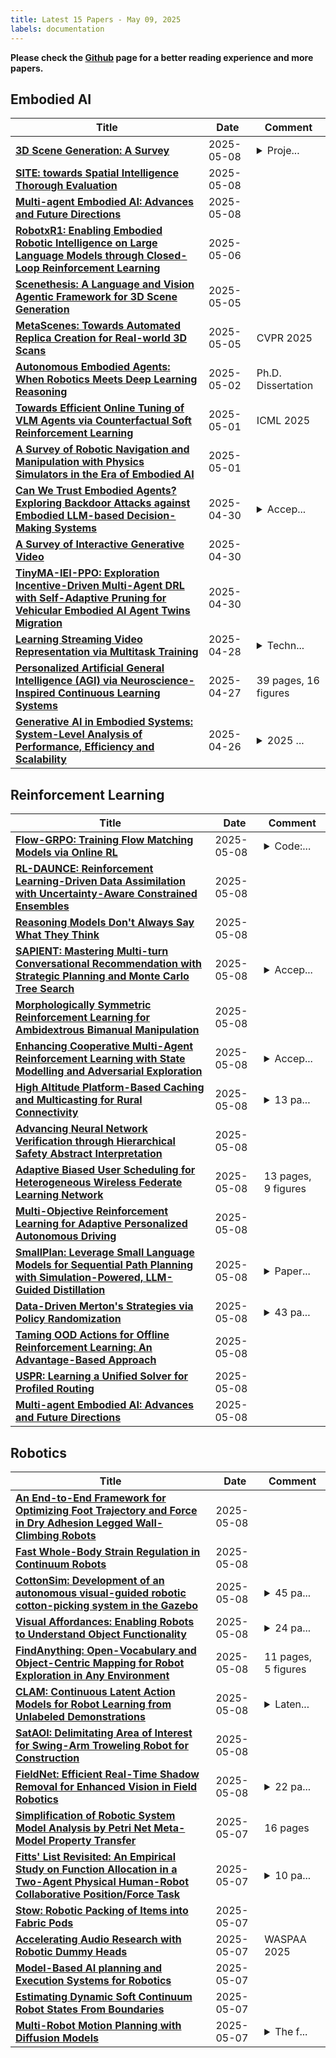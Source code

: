 ```yaml
---
title: Latest 15 Papers - May 09, 2025
labels: documentation
---
```

**Please check the [Github](https://github.com/zezhishao/MTS_Daily_ArXiv) page for a better reading experience and more papers.**

## Embodied AI
| **Title** | **Date** | **Comment** |
| --- | --- | --- |
| **[3D Scene Generation: A Survey](http://arxiv.org/abs/2505.05474v1)** | 2025-05-08 | <details><summary>Proje...</summary><p>Project Page: https://github.com/hzxie/Awesome-3D-Scene-Generation</p></details> |
| **[SITE: towards Spatial Intelligence Thorough Evaluation](http://arxiv.org/abs/2505.05456v1)** | 2025-05-08 |  |
| **[Multi-agent Embodied AI: Advances and Future Directions](http://arxiv.org/abs/2505.05108v1)** | 2025-05-08 |  |
| **[RobotxR1: Enabling Embodied Robotic Intelligence on Large Language Models through Closed-Loop Reinforcement Learning](http://arxiv.org/abs/2505.03238v1)** | 2025-05-06 |  |
| **[Scenethesis: A Language and Vision Agentic Framework for 3D Scene Generation](http://arxiv.org/abs/2505.02836v1)** | 2025-05-05 |  |
| **[MetaScenes: Towards Automated Replica Creation for Real-world 3D Scans](http://arxiv.org/abs/2505.02388v1)** | 2025-05-05 | CVPR 2025 |
| **[Autonomous Embodied Agents: When Robotics Meets Deep Learning Reasoning](http://arxiv.org/abs/2505.00935v1)** | 2025-05-02 | Ph.D. Dissertation |
| **[Towards Efficient Online Tuning of VLM Agents via Counterfactual Soft Reinforcement Learning](http://arxiv.org/abs/2505.03792v1)** | 2025-05-01 | ICML 2025 |
| **[A Survey of Robotic Navigation and Manipulation with Physics Simulators in the Era of Embodied AI](http://arxiv.org/abs/2505.01458v1)** | 2025-05-01 |  |
| **[Can We Trust Embodied Agents? Exploring Backdoor Attacks against Embodied LLM-based Decision-Making Systems](http://arxiv.org/abs/2405.20774v3)** | 2025-04-30 | <details><summary>Accep...</summary><p>Accepted paper at ICLR 2025, 31 pages, including main paper, references, and appendix</p></details> |
| **[A Survey of Interactive Generative Video](http://arxiv.org/abs/2504.21853v1)** | 2025-04-30 |  |
| **[TinyMA-IEI-PPO: Exploration Incentive-Driven Multi-Agent DRL with Self-Adaptive Pruning for Vehicular Embodied AI Agent Twins Migration](http://arxiv.org/abs/2505.00055v1)** | 2025-04-30 |  |
| **[Learning Streaming Video Representation via Multitask Training](http://arxiv.org/abs/2504.20041v1)** | 2025-04-28 | <details><summary>Techn...</summary><p>Technical Report. Project Page: https://go2heart.github.io/streamformer</p></details> |
| **[Personalized Artificial General Intelligence (AGI) via Neuroscience-Inspired Continuous Learning Systems](http://arxiv.org/abs/2504.20109v1)** | 2025-04-27 | 39 pages, 16 figures |
| **[Generative AI in Embodied Systems: System-Level Analysis of Performance, Efficiency and Scalability](http://arxiv.org/abs/2504.18945v1)** | 2025-04-26 | <details><summary>2025 ...</summary><p>2025 IEEE International Symposium on Performance Analysis of Systems and Software (ISPASS)</p></details> |

## Reinforcement Learning
| **Title** | **Date** | **Comment** |
| --- | --- | --- |
| **[Flow-GRPO: Training Flow Matching Models via Online RL](http://arxiv.org/abs/2505.05470v1)** | 2025-05-08 | <details><summary>Code:...</summary><p>Code: https://github.com/yifan123/flow_grpo</p></details> |
| **[RL-DAUNCE: Reinforcement Learning-Driven Data Assimilation with Uncertainty-Aware Constrained Ensembles](http://arxiv.org/abs/2505.05452v1)** | 2025-05-08 |  |
| **[Reasoning Models Don't Always Say What They Think](http://arxiv.org/abs/2505.05410v1)** | 2025-05-08 |  |
| **[SAPIENT: Mastering Multi-turn Conversational Recommendation with Strategic Planning and Monte Carlo Tree Search](http://arxiv.org/abs/2410.09580v3)** | 2025-05-08 | <details><summary>Accep...</summary><p>Accepted to NAACL 2025 Main Conference</p></details> |
| **[Morphologically Symmetric Reinforcement Learning for Ambidextrous Bimanual Manipulation](http://arxiv.org/abs/2505.05287v1)** | 2025-05-08 |  |
| **[Enhancing Cooperative Multi-Agent Reinforcement Learning with State Modelling and Adversarial Exploration](http://arxiv.org/abs/2505.05262v1)** | 2025-05-08 | <details><summary>Accep...</summary><p>Accepted (Poster) at ICML 2025</p></details> |
| **[High Altitude Platform-Based Caching and Multicasting for Rural Connectivity](http://arxiv.org/abs/2505.05251v1)** | 2025-05-08 | <details><summary>13 pa...</summary><p>13 pages, 8 figures, submitted to IEEE journals for possible publication</p></details> |
| **[Advancing Neural Network Verification through Hierarchical Safety Abstract Interpretation](http://arxiv.org/abs/2505.05235v1)** | 2025-05-08 |  |
| **[Adaptive Biased User Scheduling for Heterogeneous Wireless Federate Learning Network](http://arxiv.org/abs/2505.05231v1)** | 2025-05-08 | 13 pages, 9 figures |
| **[Multi-Objective Reinforcement Learning for Adaptive Personalized Autonomous Driving](http://arxiv.org/abs/2505.05223v1)** | 2025-05-08 |  |
| **[SmallPlan: Leverage Small Language Models for Sequential Path Planning with Simulation-Powered, LLM-Guided Distillation](http://arxiv.org/abs/2505.00831v3)** | 2025-05-08 | <details><summary>Paper...</summary><p>Paper is under review</p></details> |
| **[Data-Driven Merton's Strategies via Policy Randomization](http://arxiv.org/abs/2312.11797v2)** | 2025-05-08 | <details><summary>43 pa...</summary><p>43 pages, 5 figures, 2 tables</p></details> |
| **[Taming OOD Actions for Offline Reinforcement Learning: An Advantage-Based Approach](http://arxiv.org/abs/2505.05126v1)** | 2025-05-08 |  |
| **[USPR: Learning a Unified Solver for Profiled Routing](http://arxiv.org/abs/2505.05119v1)** | 2025-05-08 |  |
| **[Multi-agent Embodied AI: Advances and Future Directions](http://arxiv.org/abs/2505.05108v1)** | 2025-05-08 |  |

## Robotics
| **Title** | **Date** | **Comment** |
| --- | --- | --- |
| **[An End-to-End Framework for Optimizing Foot Trajectory and Force in Dry Adhesion Legged Wall-Climbing Robots](http://arxiv.org/abs/2504.19448v2)** | 2025-05-08 |  |
| **[Fast Whole-Body Strain Regulation in Continuum Robots](http://arxiv.org/abs/2312.06039v3)** | 2025-05-08 |  |
| **[CottonSim: Development of an autonomous visual-guided robotic cotton-picking system in the Gazebo](http://arxiv.org/abs/2505.05317v1)** | 2025-05-08 | <details><summary>45 pa...</summary><p>45 pages, 15 figures, 4 tables</p></details> |
| **[Visual Affordances: Enabling Robots to Understand Object Functionality](http://arxiv.org/abs/2505.05074v1)** | 2025-05-08 | <details><summary>24 pa...</summary><p>24 pages, 12 figures, 10 tables. Project website at https://apicis.github.io/aff-survey/</p></details> |
| **[FindAnything: Open-Vocabulary and Object-Centric Mapping for Robot Exploration in Any Environment](http://arxiv.org/abs/2504.08603v2)** | 2025-05-08 | 11 pages, 5 figures |
| **[CLAM: Continuous Latent Action Models for Robot Learning from Unlabeled Demonstrations](http://arxiv.org/abs/2505.04999v1)** | 2025-05-08 | <details><summary>Laten...</summary><p>Latent Action Models, Self-supervised Pretraining, Learning from Videos</p></details> |
| **[SatAOI: Delimitating Area of Interest for Swing-Arm Troweling Robot for Construction](http://arxiv.org/abs/2505.04871v1)** | 2025-05-08 |  |
| **[FieldNet: Efficient Real-Time Shadow Removal for Enhanced Vision in Field Robotics](http://arxiv.org/abs/2403.08142v2)** | 2025-05-08 | <details><summary>22 pa...</summary><p>22 pages, 9 figures, 8 tables. Published at Expert Systems with Applications</p></details> |
| **[Simplification of Robotic System Model Analysis by Petri Net Meta-Model Property Transfer](http://arxiv.org/abs/2407.06454v4)** | 2025-05-07 | 16 pages |
| **[Fitts' List Revisited: An Empirical Study on Function Allocation in a Two-Agent Physical Human-Robot Collaborative Position/Force Task](http://arxiv.org/abs/2505.04722v1)** | 2025-05-07 | <details><summary>10 pa...</summary><p>10 pages, 6 figures, under review for publication in IEEE Robotics and Automation Letters (RA-L)</p></details> |
| **[Stow: Robotic Packing of Items into Fabric Pods](http://arxiv.org/abs/2505.04572v1)** | 2025-05-07 |  |
| **[Accelerating Audio Research with Robotic Dummy Heads](http://arxiv.org/abs/2505.04548v1)** | 2025-05-07 | WASPAA 2025 |
| **[Model-Based AI planning and Execution Systems for Robotics](http://arxiv.org/abs/2505.04493v1)** | 2025-05-07 |  |
| **[Estimating Dynamic Soft Continuum Robot States From Boundaries](http://arxiv.org/abs/2505.04491v1)** | 2025-05-07 |  |
| **[Multi-Robot Motion Planning with Diffusion Models](http://arxiv.org/abs/2410.03072v2)** | 2025-05-07 | <details><summary>The f...</summary><p>The first three authors contributed equally to this work. Published at ICLR 2025</p></details> |

